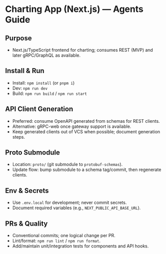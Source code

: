 # Charting App (Next.js) — Agents Guide

## Purpose
- Next.js/TypeScript frontend for charting; consumes REST (MVP) and later gRPC/GraphQL as available.

## Install & Run
- Install: `npm install` (or `pnpm i`)
- Dev: `npm run dev`
- Build: `npm run build` / `npm run start`

## API Client Generation
- Preferred: consume OpenAPI generated from schemas for REST clients.
- Alternative: gRPC-web once gateway support is available.
- Keep generated clients out of VCS when possible; document generation steps.

## Proto Submodule
- Location: `proto/` (git submodule to `protobuf-schemas`).
- Update flow: bump submodule to a schema tag/commit, then regenerate clients.

## Env & Secrets
- Use `.env.local` for development; never commit secrets.
- Document required variables (e.g., `NEXT_PUBLIC_API_BASE_URL`).

## PRs & Quality
- Conventional commits; one logical change per PR.
- Lint/format: `npm run lint` / `npm run format`.
- Add/maintain unit/integration tests for components and API hooks.

